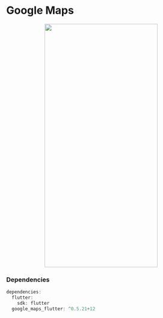 # Google Maps
<p align="center">
<img src="https://docs.google.com/uc?id=1UUyIN7TFH5M8nLF1TKzNSUuQUbed8BoI" height="649" width="300">
</p>

### Dependencies
```dart
dependencies:
  flutter:
    sdk: flutter
  google_maps_flutter: ^0.5.21+12
```


